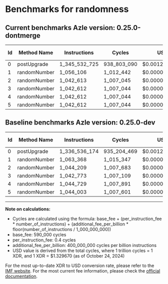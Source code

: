 # Benchmarks for randomness

## Current benchmarks Azle version: 0.25.0-dontmerge

| Id  | Method Name  | Instructions  | Cycles      | USD           | USD/Million Calls | Change                              |
| --- | ------------ | ------------- | ----------- | ------------- | ----------------- | ----------------------------------- |
| 0   | postUpgrade  | 1_345_532_725 | 938_803_090 | $0.0012482983 | $1_248.29         | <font color="red">+8_996_551</font> |
| 1   | randomNumber | 1_056_106     | 1_012_442   | $0.0000013462 | $1.34             | <font color="green">-7_262</font>   |
| 2   | randomNumber | 1_042_613     | 1_007_045   | $0.0000013390 | $1.33             | <font color="green">-1_596</font>   |
| 3   | randomNumber | 1_042_612     | 1_007_044   | $0.0000013390 | $1.33             | <font color="green">-161</font>     |
| 4   | randomNumber | 1_042_612     | 1_007_044   | $0.0000013390 | $1.33             | <font color="green">-2_117</font>   |
| 5   | randomNumber | 1_042_612     | 1_007_044   | $0.0000013390 | $1.33             | <font color="green">-1_391</font>   |

## Baseline benchmarks Azle version: 0.25.0-dev

| Id  | Method Name  | Instructions  | Cycles      | USD           | USD/Million Calls |
| --- | ------------ | ------------- | ----------- | ------------- | ----------------- |
| 0   | postUpgrade  | 1_336_536_174 | 935_204_469 | $0.0012435133 | $1_243.51         |
| 1   | randomNumber | 1_063_368     | 1_015_347   | $0.0000013501 | $1.35             |
| 2   | randomNumber | 1_044_209     | 1_007_683   | $0.0000013399 | $1.33             |
| 3   | randomNumber | 1_042_773     | 1_007_109   | $0.0000013391 | $1.33             |
| 4   | randomNumber | 1_044_729     | 1_007_891   | $0.0000013402 | $1.34             |
| 5   | randomNumber | 1_044_003     | 1_007_601   | $0.0000013398 | $1.33             |

---

**Note on calculations:**

- Cycles are calculated using the formula: base_fee + (per_instruction_fee \* number_of_instructions) + (additional_fee_per_billion \* floor(number_of_instructions / 1_000_000_000))
- base_fee: 590_000 cycles
- per_instruction_fee: 0.4 cycles
- additional_fee_per_billion: 400_000_000 cycles per billion instructions
- USD value is derived from the total cycles, where 1 trillion cycles = 1 XDR, and 1 XDR = $1.329670 (as of October 24, 2024)

For the most up-to-date XDR to USD conversion rate, please refer to the [IMF website](https://www.imf.org/external/np/fin/data/rms_sdrv.aspx).
For the most current fee information, please check the [official documentation](https://internetcomputer.org/docs/current/developer-docs/gas-cost#execution).

